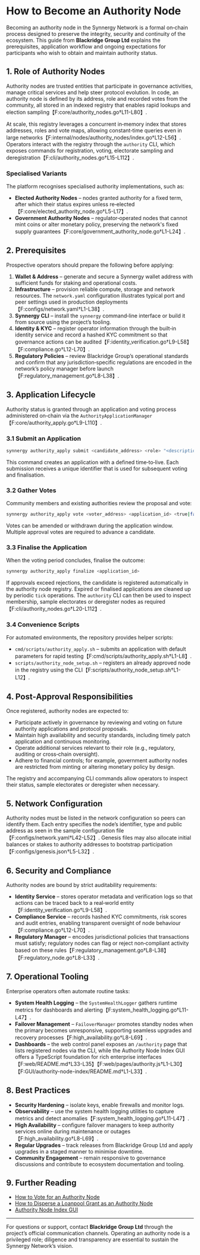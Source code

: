 # How to Become an Authority Node

Becoming an authority node in the Synnergy Network is a formal on‑chain
process designed to preserve the integrity, security and continuity of the
ecosystem.  This guide from **Blackridge Group Ltd** explains the
prerequisites, application workflow and ongoing expectations for
participants who wish to obtain and maintain authority status.

## 1. Role of Authority Nodes

Authority nodes are trusted entities that participate in governance
activities, manage critical services and help steer protocol evolution.  In
code, an authority node is defined by its address, role and recorded votes
from the community, all stored in an indexed registry that enables rapid
lookups and election sampling【F:core/authority_nodes.go†L11-L80】.

At scale, this registry leverages a concurrent in‑memory index that stores
addresses, roles and vote maps, allowing constant‑time queries even in large
networks【F:internal/nodes/authority_nodes/index.go†L12-L56】. Operators interact
with the registry through the `authority` CLI, which exposes commands for
registration, voting, electorate sampling and deregistration【F:cli/authority_nodes.go†L15-L112】.

### Specialised Variants

The platform recognises specialised authority implementations, such as:

* **Elected Authority Nodes** – nodes granted authority for a fixed term,
  after which their status expires unless re‑elected【F:core/elected_authority_node.go†L5-L17】.
* **Government Authority Nodes** – regulator‑operated nodes that cannot
  mint coins or alter monetary policy, preserving the network's fixed supply
  guarantees【F:core/government_authority_node.go†L1-L24】.

## 2. Prerequisites

Prospective operators should prepare the following before applying:

1. **Wallet & Address** – generate and secure a Synnergy wallet address with
   sufficient funds for staking and operational costs.
2. **Infrastructure** – provision reliable compute, storage and network
   resources.  The `network.yaml` configuration illustrates typical port and
   peer settings used in production deployments【F:configs/network.yaml†L1-L38】.
3. **Synnergy CLI** – install the `synnergy` command‑line interface or build
   it from source using the project’s tooling.
4. **Identity & KYC** – register operator information through the built‑in
   identity service and record a hashed KYC commitment so that governance
   actions can be audited【F:identity_verification.go†L9-L58】【F:compliance.go†L12-L70】.
5. **Regulatory Policies** – review Blackridge Group’s operational standards
   and confirm that any jurisdiction‑specific regulations are encoded in the
   network’s policy manager before launch【F:regulatory_management.go†L8-L38】.

## 3. Application Lifecycle

Authority status is granted through an application and voting process
administered on‑chain via the `AuthorityApplicationManager`【F:core/authority_apply.go†L9-L110】.

### 3.1 Submit an Application

```bash
synnergy authority_apply submit <candidate_address> <role> "<description>"
```

This command creates an application with a defined time‑to‑live.  Each
submission receives a unique identifier that is used for subsequent voting
and finalisation.

### 3.2 Gather Votes

Community members and existing authorities review the proposal and vote:

```bash
synnergy authority_apply vote <voter_address> <application_id> <true|false>
```

Votes can be amended or withdrawn during the application window.  Multiple
approval votes are required to advance a candidate.

### 3.3 Finalise the Application

When the voting period concludes, finalise the outcome:

```bash
synnergy authority_apply finalize <application_id>
```

If approvals exceed rejections, the candidate is registered automatically in
the authority node registry.  Expired or finalised applications are cleaned
up by periodic `tick` operations. The `authority` CLI can then be used to
inspect membership, sample electorates or deregister nodes as required
【F:cli/authority_nodes.go†L20-L112】.

### 3.4 Convenience Scripts

For automated environments, the repository provides helper scripts:

* `cmd/scripts/authority_apply.sh` – submits an application with default
  parameters for rapid testing【F:cmd/scripts/authority_apply.sh†L1-L8】.
* `scripts/authority_node_setup.sh` – registers an already approved node in
  the registry using the CLI【F:scripts/authority_node_setup.sh†L1-L12】.

## 4. Post‑Approval Responsibilities

Once registered, authority nodes are expected to:

* Participate actively in governance by reviewing and voting on future
  authority applications and protocol proposals.
* Maintain high availability and security standards, including timely patch
  application and continuous monitoring.
* Operate additional services relevant to their role (e.g., regulatory,
  auditing or cross‑chain oversight).
* Adhere to financial controls; for example, government authority nodes are
  restricted from minting or altering monetary policy by design.

The registry and accompanying CLI commands allow operators to inspect their
status, sample electorates or deregister when necessary.

## 5. Network Configuration

Authority nodes must be listed in the network configuration so peers can
identify them.  Each entry specifies the node’s identifier, type and public
address as seen in the sample configuration file【F:configs/network.yaml†L42-L52】.
Genesis files may also allocate initial balances or stakes to authority
addresses to bootstrap participation【F:configs/genesis.json†L5-L32】.

## 6. Security and Compliance

Authority nodes are bound by strict auditability requirements:

* **Identity Service** – stores operator metadata and verification logs so
  that actions can be traced back to a real‑world entity【F:identity_verification.go†L9-L58】.
* **Compliance Service** – records hashed KYC commitments, risk scores and
  audit entries, enabling transparent oversight of node behaviour【F:compliance.go†L12-L70】.
* **Regulatory Manager** – encodes jurisdictional policies that transactions
  must satisfy; regulatory nodes can flag or reject non‑compliant activity
  based on these rules【F:regulatory_management.go†L8-L38】【F:regulatory_node.go†L8-L33】.

## 7. Operational Tooling

Enterprise operators often automate routine tasks:

* **System Health Logging** – the `SystemHealthLogger` gathers runtime metrics
  for dashboards and alerting【F:system_health_logging.go†L11-L47】.
* **Failover Management** – `FailoverManager` promotes standby nodes when the
  primary becomes unresponsive, supporting seamless upgrades and recovery
  processes【F:high_availability.go†L8-L69】.
* **Dashboards** – the web control panel exposes an `/authority` page that
  lists registered nodes via the CLI, while the Authority Node Index GUI
  offers a TypeScript foundation for rich enterprise interfaces【F:web/README.md†L33-L35】【F:web/pages/authority.js†L1-L30】【F:GUI/authority-node-index/README.md†L1-L33】.

## 8. Best Practices

* **Security Hardening** – isolate keys, enable firewalls and monitor logs.
* **Observability** – use the system health logging utilities to capture
  metrics and detect anomalies【F:system_health_logging.go†L11-L47】.
* **High Availability** – configure failover managers to keep authority
  services online during maintenance or outages【F:high_availability.go†L8-L69】.
* **Regular Upgrades** – track releases from Blackridge Group Ltd and apply
  upgrades in a staged manner to minimise downtime.
* **Community Engagement** – remain responsive to governance discussions and
  contribute to ecosystem documentation and tooling.

## 9. Further Reading

* [How to Vote for an Authority Node](./How%20to%20vote%20for%20authority%20node.md)
* [How to Disperse a Loanpool Grant as an Authority Node](./How%20to%20disperse%20a%20loanpool%20grant%20as%20an%20authority%20node.md)
* [Authority Node Index GUI](../architecture/node_operations_dashboard_architecture.md)

---

For questions or support, contact **Blackridge Group Ltd** through the
project’s official communication channels.  Operating an authority node is a
privileged role; diligence and transparency are essential to sustain the
Synnergy Network’s vision.

